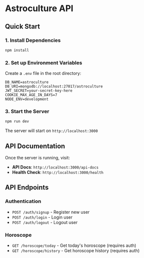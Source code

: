# Astroculture API

## Quick Start

### 1. Install Dependencies
```bash
npm install
```

### 2. Set up Environment Variables
Create a `.env` file in the root directory:
```env
DB_NAME=astroculture
DB_URI=mongodb://localhost:27017/astroculture
JWT_SECRET=your-secret-key-here
COOKIE_MAX_AGE_IN_DAYS=7
NODE_ENV=development
```

### 3. Start the Server
```bash
npm run dev
```

The server will start on `http://localhost:3000`

## API Documentation

Once the server is running, visit:
- **API Docs**: `http://localhost:3000/api-docs`
- **Health Check**: `http://localhost:3000/health`

## API Endpoints

### Authentication
- `POST /auth/signup` - Register new user
- `POST /auth/login` - Login user
- `POST /auth/logout` - Logout user

### Horoscope
- `GET /horoscope/today` - Get today's horoscope (requires auth)
- `GET /horoscope/history` - Get horoscope history (requires auth)
